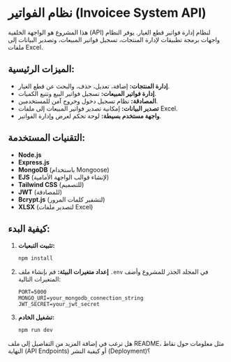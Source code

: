 # نظام الفواتير (Invoicee System API)

هذا المشروع هو الواجهة الخلفية (API) لنظام إدارة فواتير قطع الغيار. يوفر النظام واجهات برمجة تطبيقات لإدارة المنتجات، تسجيل فواتير المبيعات، وتصدير البيانات إلى ملفات Excel.

## الميزات الرئيسية:

- **إدارة المنتجات:** إضافة، تعديل، حذف، والبحث عن قطع الغيار.
- **إدارة فواتير المبيعات:** تسجيل فواتير البيع وتتبع الكميات.
- **المصادقة:** نظام تسجيل دخول وخروج آمن للمستخدمين.
- **تصدير البيانات:** إمكانية تصدير فواتير المبيعات إلى ملفات Excel.
- **واجهة مستخدم بسيطة:** لوحة تحكم لعرض وإدارة الفواتير.

## التقنيات المستخدمة:

- **Node.js**
- **Express.js**
- **MongoDB** (باستخدام Mongoose)
- **EJS** (لإنشاء قوالب الواجهة الأمامية)
- **Tailwind CSS** (للتصميم)
- **JWT** (للمصادقة)
- **Bcrypt.js** (لتشفير كلمات المرور)
- **XLSX** (لتصدير ملفات Excel)

## كيفية البدء:

1.  **تثبيت التبعيات:**
    ```bash
    npm install
    ```
2.  **إعداد متغيرات البيئة:**
    قم بإنشاء ملف `.env` في المجلد الجذر للمشروع وأضف المتغيرات التالية:
    ```
    PORT=5000
    MONGO_URI=your_mongodb_connection_string
    JWT_SECRET=your_jwt_secret
    ```
3.  **تشغيل الخادم:**
    ```bash
    npm run dev
    ```

هل ترغب في إضافة المزيد من التفاصيل إلى ملف README، مثل معلومات حول نقاط النهاية (API Endpoints) أو كيفية النشر (Deployment)؟